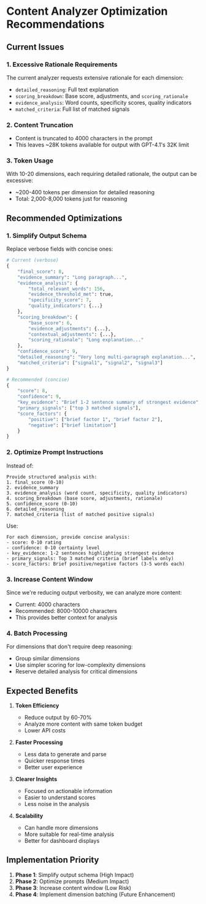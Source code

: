 # Content Analyzer Optimization Recommendations

## Current Issues

### 1. Excessive Rationale Requirements
The current analyzer requests extensive rationale for each dimension:
- `detailed_reasoning`: Full text explanation
- `scoring_breakdown`: Base score, adjustments, and `scoring_rationale` 
- `evidence_analysis`: Word counts, specificity scores, quality indicators
- `matched_criteria`: Full list of matched signals

### 2. Content Truncation
- Content is truncated to 4000 characters in the prompt
- This leaves ~28K tokens available for output with GPT-4.1's 32K limit

### 3. Token Usage
With 10-20 dimensions, each requiring detailed rationale, the output can be excessive:
- ~200-400 tokens per dimension for detailed reasoning
- Total: 2,000-8,000 tokens just for reasoning

## Recommended Optimizations

### 1. Simplify Output Schema
Replace verbose fields with concise ones:

```python
# Current (verbose)
{
    "final_score": 8,
    "evidence_summary": "Long paragraph...",
    "evidence_analysis": {
        "total_relevant_words": 156,
        "evidence_threshold_met": true,
        "specificity_score": 7,
        "quality_indicators": {...}
    },
    "scoring_breakdown": {
        "base_score": 6,
        "evidence_adjustments": {...},
        "contextual_adjustments": {...},
        "scoring_rationale": "Long explanation..."
    },
    "confidence_score": 9,
    "detailed_reasoning": "Very long multi-paragraph explanation...",
    "matched_criteria": ["signal1", "signal2", "signal3"]
}

# Recommended (concise)
{
    "score": 8,
    "confidence": 9,
    "key_evidence": "Brief 1-2 sentence summary of strongest evidence",
    "primary_signals": ["top 3 matched signals"],
    "score_factors": {
        "positive": ["brief factor 1", "brief factor 2"],
        "negative": ["brief limitation"]
    }
}
```

### 2. Optimize Prompt Instructions
Instead of:
```
Provide structured analysis with:
1. final_score (0-10)
2. evidence_summary
3. evidence_analysis (word count, specificity, quality indicators)
4. scoring_breakdown (base score, adjustments, rationale)
5. confidence_score (0-10)
6. detailed_reasoning
7. matched_criteria (list of matched positive signals)
```

Use:
```
For each dimension, provide concise analysis:
- score: 0-10 rating
- confidence: 0-10 certainty level
- key_evidence: 1-2 sentences highlighting strongest evidence
- primary_signals: Top 3 matched criteria (brief labels only)
- score_factors: Brief positive/negative factors (3-5 words each)
```

### 3. Increase Content Window
Since we're reducing output verbosity, we can analyze more content:
- Current: 4000 characters
- Recommended: 8000-10000 characters
- This provides better context for analysis

### 4. Batch Processing
For dimensions that don't require deep reasoning:
- Group similar dimensions
- Use simpler scoring for low-complexity dimensions
- Reserve detailed analysis for critical dimensions

## Expected Benefits

1. **Token Efficiency**
   - Reduce output by 60-70%
   - Analyze more content with same token budget
   - Lower API costs

2. **Faster Processing**
   - Less data to generate and parse
   - Quicker response times
   - Better user experience

3. **Clearer Insights**
   - Focused on actionable information
   - Easier to understand scores
   - Less noise in the analysis

4. **Scalability**
   - Can handle more dimensions
   - More suitable for real-time analysis
   - Better for dashboard displays

## Implementation Priority

1. **Phase 1**: Simplify output schema (High Impact)
2. **Phase 2**: Optimize prompts (Medium Impact)
3. **Phase 3**: Increase content window (Low Risk)
4. **Phase 4**: Implement dimension batching (Future Enhancement)
